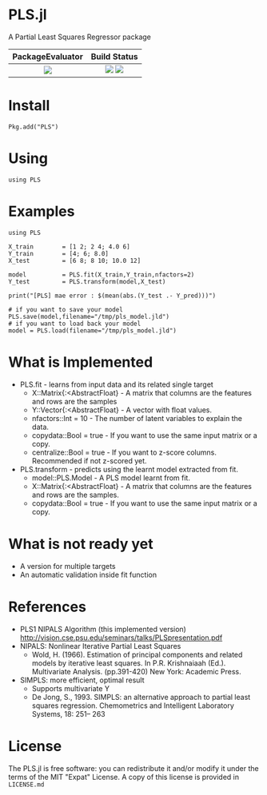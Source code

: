 PLS.jl
======

A Partial Least Squares Regressor package


| **PackageEvaluator**            | **Build Status**                          |
|:-------------------------------:|:-----------------------------------------:|
| [![][pkg-0.6-img]][pkg-0.6-url] | [![][travis-img]][travis-url] [![][codecov-img]][codecov-url] |

[travis-img]: https://travis-ci.org/lalvim/PLS.jl.svg?branch=master
[travis-url]: https://travis-ci.org/lalvim/PLS.jl

[codecov-img]: http://codecov.io/github/lalvim/PLS.jl/coverage.svg?branch=master
[codecov-url]: http://codecov.io/github/lalvim/PLS.jl?branch=master

[issues-url]: https://github.com/lalvim/PLS.jl/issues

[pkg-0.6-img]: http://pkg.julialang.org/badges/PLS_0.6.svg
[pkg-0.6-url]: http://pkg.julialang.org/?pkg=PLS&ver=0.6
[pkg-0.7-img]: http://pkg.julialang.org/badges/PLS_0.7.svg
[pkg-0.7-url]: http://pkg.julialang.org/?pkg=PLS&ver=0.7

Install
=======

    Pkg.add("PLS")

Using
=====

    using PLS

Examples
========

    using PLS

    X_train        = [1 2; 2 4; 4.0 6]
    Y_train        = [4; 6; 8.0]
    X_test         = [6 8; 8 10; 10.0 12]

    model          = PLS.fit(X_train,Y_train,nfactors=2)
    Y_test         = PLS.transform(model,X_test)

    print("[PLS] mae error : $(mean(abs.(Y_test .- Y_pred)))")

    # if you want to save your model
    PLS.save(model,filename="/tmp/pls_model.jld")
    # if you want to load back your model
    model = PLS.load(filename="/tmp/pls_model.jld")


What is Implemented
======
* PLS.fit - learns from input data and its related single target
    * X::Matrix{:<AbstractFloat} - A matrix that columns are the features and rows are the samples
    * Y::Vector{:<AbstractFloat} - A vector with float values.
    * nfactors::Int = 10 - The number of latent variables to explain the data.
    * copydata::Bool = true - If you want to use the same input matrix or a copy.
    * centralize::Bool = true - If you want to z-score columns. Recommended if not z-scored yet.
* PLS.transform - predicts using the learnt model extracted from fit.
    * model::PLS.Model - A PLS model learnt from fit.
    * X::Matrix{:<AbstractFloat} - A matrix that columns are the features and rows are the samples.
    * copydata::Bool = true - If you want to use the same input matrix or a copy.

What is not ready yet
=======
* A version for multiple targets
* An automatic validation inside fit function


References
=======
* PLS1 NIPALS Algorithm (this implemented version) http://vision.cse.psu.edu/seminars/talks/PLSpresentation.pdf
* NIPALS: Nonlinear Iterative Partial Least Squares
    * Wold, H. (1966). Estimation of principal components and related models
by iterative least squares. In P.R. Krishnaiaah (Ed.). Multivariate Analysis.
(pp.391-420) New York: Academic Press.
* SIMPLS: more efficient, optimal result
    * Supports multivariate Y
    * De Jong, S., 1993. SIMPLS: an alternative approach to partial least squares
regression. Chemometrics and Intelligent Laboratory Systems, 18: 251–
263

License
=======

The PLS.jl is free software: you can redistribute it and/or modify it under the terms of the MIT "Expat"
License. A copy of this license is provided in ``LICENSE.md``
